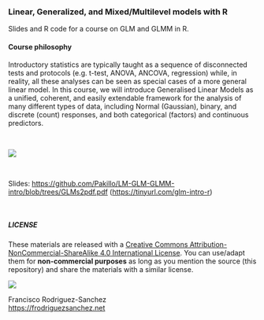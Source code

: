 ### Linear, Generalized, and Mixed/Multilevel models with R

Slides and R code for a course on GLM and GLMM in R.

#### Course philosophy

Introductory statistics are typically taught as a sequence of disconnected tests and protocols (e.g. t-test, ANOVA, ANCOVA, regression) while, in reality, all these analyses can be seen as special cases of a more general linear model. In this course, we will introduce Generalised Linear Models as a unified, coherent, and easily extendable framework for the analysis of many different types of data, including Normal (Gaussian), binary, and discrete (count) responses, and both categorical (factors) and continuous predictors.

<br>

![](images/flowchart.png)

<br>

Slides: https://github.com/Pakillo/LM-GLM-GLMM-intro/blob/trees/GLMs2pdf.pdf (https://tinyurl.com/glm-intro-r)

<br>

##### LICENSE

These materials are released with a [Creative Commons Attribution-NonCommercial-ShareAlike 4.0 International License](http://creativecommons.org/licenses/by-nc-sa/4.0/). You can use/adapt them for **non-commercial purposes** as long as you mention the source (this repository) and share the materials with a similar license.

![](images/CClogo.png)


Francisco Rodriguez-Sanchez  
https://frodriguezsanchez.net
